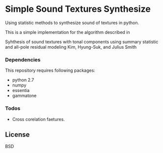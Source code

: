 # Simple Sound Textures Synthesize


Using statistic methods to synthesize sound of textures in python.

This is a simple implementation for the algorithm described in 

Syhthesis of sound textures with tonal components using summary statistic and all-pole residual modeling
Kim, Hyung-Suk, and Julius Smith


### Dependencies

This repository requires following packages:

- python 2.7
- numpy
- essentia
- gammatone


### Todos

 - Cross corelation faetures. 

License
----

BSD



[//]: # (These are reference links used in the body of this note and get stripped out when the markdown processor does its job. There is no need to format nicely because it shouldn't be seen. Thanks SO - http://stackoverflow.com/questions/4823468/store-comments-in-markdown-syntax)

   [test]: <http://dafx16.vutbr.cz/dafxpapers/19-DAFx-16_paper_18-PN.pdf>
